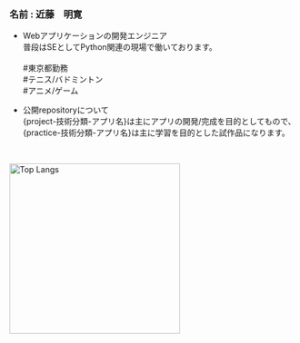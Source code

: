 ### 名前 : 近藤　明寛

- Webアプリケーションの開発エンジニア<br>
普段はSEとしてPython関連の現場で働いております。<br><br>
#東京都勤務<br>
#テニス/バドミントン<br>
#アニメ/ゲーム<br>

- 公開repositoryについて<br>
{project-技術分類-アプリ名}は主にアプリの開発/完成を目的としてもので、<br>
{practice-技術分類-アプリ名}は主に学習を目的とした試作品になります。<br>
<br>

<p align="left"> 
  <img alt="Top Langs" height="300px" src="https://github-readme-stats.vercel.app/api/top-langs/?username=kondo-akihiro-git&show_icons=true&layout=compact" />
</p>
